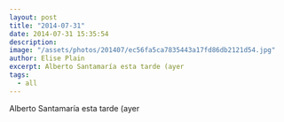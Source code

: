 ```yaml
---
layout: post
title: "2014-07-31"
date: 2014-07-31 15:35:54
description: 
image: "/assets/photos/201407/ec56fa5ca7835443a17fd86db2121d54.jpg"
author: Elise Plain
excerpt: Alberto Santamaría esta tarde (ayer
tags: 
  - all
---
```


Alberto Santamaría esta tarde (ayer
<p></p>
